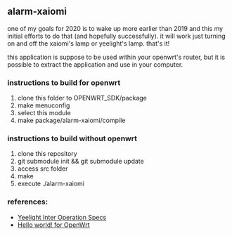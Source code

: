 ## alarm-xaiomi
one of my goals for 2020 is to wake up more earlier than 2019 and this my initial efforts to do that (and hopefully successfully).
it will work just turning on and off the xaiomi's lamp or yeelight's lamp. that's it!

this application is suppose to be used within your openwrt's router, but it is possible to extract the application and use in your computer.

### instructions to build for openwrt
1. clone this folder to OPENWRT_SDK/package 
2. make menuconfig
3. select this module
4. make package/alarm-xaiomi/compile

### instructions to build without openwrt 
1. clone this repository
2. git submodule init && git submodule update
3. access src folder
2. make
3. execute ./alarm-xaiomi

### references:
- [Yeelight Inter Operation Specs](https://www.yeelight.com/download/Yeelight_Inter-Operation_Spec.pdf)
- [Hello world! for OpenWrt](https://openwrt.org/docs/guide-developer/helloworld/chapter1)
